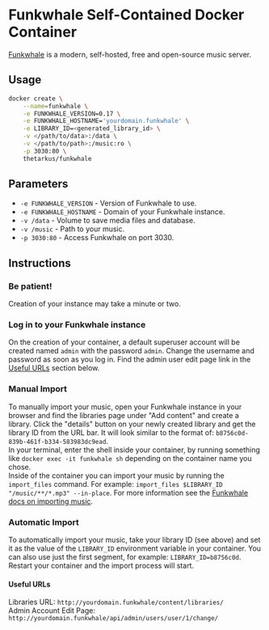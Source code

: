 # Funkwhale Self-Contained Docker Container

[Funkwhale](https://funkwhale.audio/) is a modern, self-hosted, free and open-source music server.


## Usage
```sh
docker create \
	--name=funkwhale \
	-e FUNKWHALE_VERSION=0.17 \
	-e FUNKWHALE_HOSTNAME='yourdomain.funkwhale' \
	-e LIBRARY_ID=<generated_library_id> \
	-v </path/to/data>:/data \
	-v </path/to/path>:/music:ro \
	-p 3030:80 \
	thetarkus/funkwhale
```


## Parameters
+ `-e FUNKWHALE_VERSION` - Version of Funkwhale to use.
+ `-e FUNKWHALE_HOSTNAME` - Domain of your Funkwhale instance.
+ `-v /data` - Volume to save media files and database.
+ `-v /music` - Path to your music.
+ `-p 3030:80` - Access Funkwhale on port 3030.


## Instructions

### Be patient!
Creation of your instance may take a minute or two.

### Log in to your Funkwhale instance
On the creation of your container, a default superuser account will be created named `admin` with the password `admin`. Change the username and password as soon as you log in. Find the admin user edit page link in the [Useful URLs](#useful-urls) section below.

### Manual Import
To manually import your music, open your Funkwhale instance in your browser and find the libraries page under "Add content" and create a library. Click the "details" button on your newly created library and get the library ID from the URL bar. It will look similar to the format of: `b8756c0d-839b-461f-b334-583983dc9ead`.  
In your terminal, enter the shell inside your container, by running something like `docker exec -it funkwhale sh` depending on the container name you chose.  
Inside of the container you can import your music by running the `import_files` command. For example: `import_files $LIBRARY_ID "/music/**/*.mp3" --in-place`. For more information see the [Funkwhale docs on importing music](https://docs.funkwhale.audio/importing-music.html).

### Automatic Import
To automatically import your music, take your library ID (see above) and set it as the value of the `LIBRARY_ID` environment variable in your container. You can also use just the first segment, for example: `LIBRARY_ID=b8756c0d`. Restart your container and the import process will start.

#### Useful URLs
Libraries URL: `http://yourdomain.funkwhale/content/libraries/`  
Admin Account Edit Page: `http://yourdomain.funkwhale/api/admin/users/user/1/change/`
